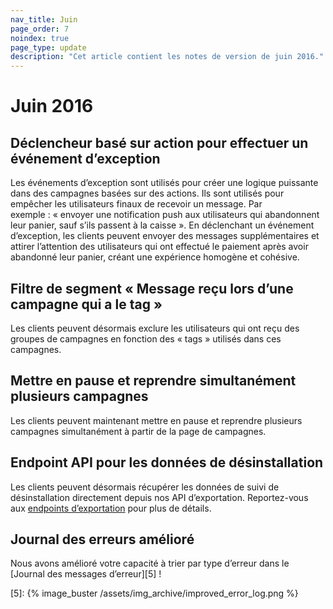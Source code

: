 ```yaml
---
nav_title: Juin
page_order: 7
noindex: true
page_type: update
description: "Cet article contient les notes de version de juin 2016."
---
```


# Juin 2016

## Déclencheur basé sur action pour effectuer un événement d’exception

Les événements d’exception sont utilisés pour créer une logique puissante dans des campagnes basées sur des actions. Ils sont utilisés pour empêcher les utilisateurs finaux de recevoir un message. Par exemple : « envoyer une notification push aux utilisateurs qui abandonnent leur panier, sauf s’ils passent à la caisse ». En déclenchant un événement d’exception, les clients peuvent envoyer des messages supplémentaires et attirer l’attention des utilisateurs qui ont effectué le paiement après avoir abandonné leur panier, créant une expérience homogène et cohésive.

## Filtre de segment « Message reçu lors d’une campagne qui a le tag » 

Les clients peuvent désormais exclure les utilisateurs qui ont reçu des groupes de campagnes en fonction des « tags » utilisés dans ces campagnes.

## Mettre en pause et reprendre simultanément plusieurs campagnes

Les clients peuvent maintenant mettre en pause et reprendre plusieurs campagnes simultanément à partir de la page de campagnes.

## Endpoint API pour les données de désinstallation

Les clients peuvent désormais récupérer les données de suivi de désinstallation  directement depuis nos API d’exportation. Reportez-vous aux [endpoints d’exportation][4] pour plus de détails.

## Journal des erreurs amélioré

Nous avons amélioré votre capacité à trier par type d’erreur dans le [Journal des messages d’erreur][5] !

[4]: {{site.baseurl}}/developer_guide/rest_api/export/#kpi-export
[5]: {% image_buster /assets/img_archive/improved_error_log.png %}